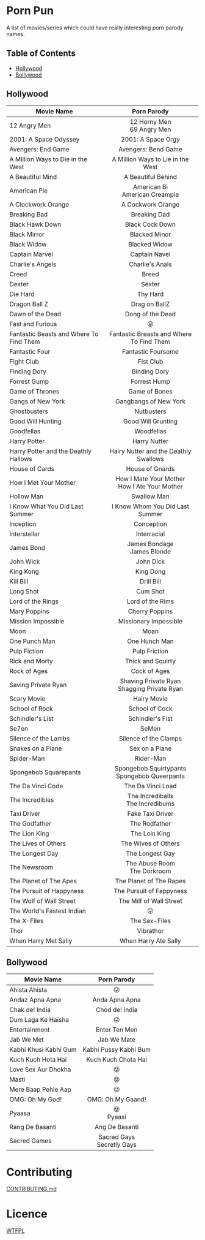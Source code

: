 # Porn Pun

A list of movies/series which could have really interesting porn parody names.

## Table of Contents

* [Hollywood](#hollywood)
* [Bollywood](#bollywood)

## Hollywood

| Movie Name      |  Porn Parody  |
|-----------------|:-------------:|
| 12 Angry Men | 12 Horny Men <br/> 69 Angry Men |
| 2001: A Space Odyssey | 2001: A Space Orgy |
| Avengers: End Game | Avengers: Bend Game |
| A Million Ways to Die in the West | A Million Ways to Lie in the West |
| A Beautiful Mind | A Beautiful Behind |
| American Pie | American Bi <br/> American Creampie |
| A Clockwork Orange | A Cockwork Orange |
| Breaking Bad | Breaking Dad |
| Black Hawk Down | Black Cock Down |
| Black Mirror | Blacked Minor |
| Black Widow | Blacked Widow |
| Captain Marvel | Captain Navel |
| Charlie's Angels | Charlie's Anals |
| Creed | Breed |
| Dexter | Sexter |
| Die Hard | Thy Hard |
| Dragon Ball Z | Drag on BallZ |
| Dawn of the Dead | Dong of the Dead |
| Fast and Furious | :stuck_out_tongue_winking_eye: |
| Fantastic Beasts and Where To Find Them | Fantastic Breasts and Where To Find Them |
| Fantastic Four | Fantastic Foursome |
| Fight Club | Fist Club |
| Finding Dory | Binding Dory |
| Forrest Gump | Forrest Hump |
| Game of Thrones | Game of Bones |
| Gangs of New York | Gangbangs of New York |
| Ghostbusters | Nutbusters |
| Good Will Hunting |  Good Will Grunting |
| Goodfellas | Woodfellas |
| Harry Potter | Harry Nutter |
| Harry Potter and the Deathly Hallows | Hairy Nutter and the Deathly Swallows |
| House of Cards | House of Gnards |
| How I Met Your Mother | How I Mate Your Mother <br/> How I Ate Your Mother |
| Hollow Man | Swallow Man |
| I Know What You Did Last Summer | I Know Whom You Did Last Summer |
| Inception | Conception |
| Interstellar | Interracial |
| James Bond | James Bondage <br/> James Blonde |
| John Wick | John Dick |
| King Kong | King Dong |
| Kill Bill | Drill Bill |
| Long Shot | Cum Shot |
| Lord of the Rings | Lord of the Rims |
| Mary Poppins | Cherry Poppins |
| Mission Impossible | Missionary Impossible |
| Moon | Moan |
| One Punch Man | One Hunch Man |
| Pulp Fiction | Pulp Friction |
| Rick and Morty | Thick and Squirty |
| Rock of Ages | Cock of Ages |
| Saving Private Ryan | Shaving Private Ryan <br/> Shagging Private Ryan |
| Scary Movie | Hairy Movie |
| School of Rock | School of Cock |
| Schindler's List | Schindler's Fist |
| Se7en | SeMen |
| Silence of the Lambs | Silence of the Clamps |
| Snakes on a Plane | Sex on a Plane |
| Spider-Man | Rider-Man |
| Spongebob Squarepants | Spongebob Squirtypants <br/> Spongebob Queerpants |
| The Da Vinci Code | The Da Vinci Load |
| The Incredibles | The Incrediballs <br/> The Incredibums |
| Taxi Driver | Fake Taxi Driver |
| The Godfather | The Rodfather |
| The Lion King | The Loin King |
| The Lives of Others | The Wives of Others |
| The Longest Day | The Longest Gay |
| The Newsroom | The Abuse Room <br /> The Dorkroom |
| The Planet of The Apes | The Planet of The Rapes |
| The Pursuit of Happyness | The Pursuit of Fappyness |
| The Wolf of Wall Street | The Milf of Wall Street |
| The World's Fastest Indian | :stuck_out_tongue_winking_eye: |
| The X-Files | The Sex-Files |
| Thor | Vibrathor |
| When Harry Met Sally | When Harry Ate Sally |

## Bollywood

| Movie Name      |  Porn Parody  |
|-----------------|:-------------:|
| Ahista Ahista | :stuck_out_tongue_winking_eye: |
| Andaz Apna Apna | Anda Apna Apna |
| Chak de! India | Chod de! India |
| Dum Laga Ke Haisha | :stuck_out_tongue_winking_eye: |
| Entertainment | Enter Ten Men |
| Jab We Met | Jab We Mate |
| Kabhi Khusi Kabhi Gum | Kabhi Pussy Kabhi Bum |
| Kuch Kuch Hota Hai | Kuch Kuch Chota Hai |
| Love Sex Aur Dhokha | :stuck_out_tongue_winking_eye: |
| Masti | :stuck_out_tongue_winking_eye: |
| Mere Baap Pehle Aap | :stuck_out_tongue_winking_eye: |
| OMG: Oh My God! | OMG: Oh My Gaand! |
| Pyaasa | :stuck_out_tongue_winking_eye: <br/> Pyaasi |
| Rang De Basanti | Ang De Basanti |
| Sacred Games | Sacred Gays <br/> Secretly Gays |

# Contributing

[CONTRIBUTING.md](CONTRIBUTING.md)

# Licence

[WTFPL](LICENCE)
